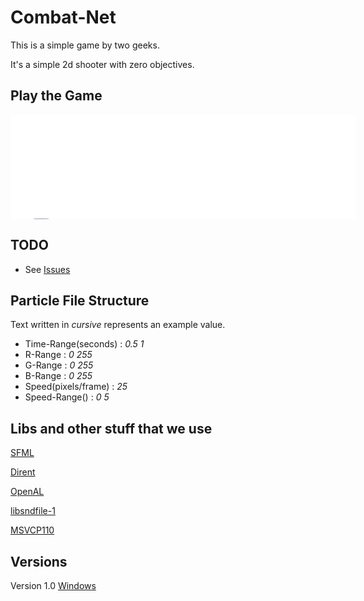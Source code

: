 Combat-Net
==========

This is a simple game by two geeks.

It's a simple 2d shooter with zero objectives. 


Play the Game
-------------

<iframe src="//itch.io/embed/8143?dark=true&linkback=true" width="552" height="167" frameborder="0">
	
</iframe>


TODO
----

* See [Issues](https://github.com/Oscillation/Combat-Net/issues)


Particle File Structure
-----------------------

Text written in *cursive* represents an example value.

* Time-Range(seconds) : *0.5 1*
* R-Range : *0 255*
* G-Range : *0 255*
* B-Range : *0 255*
* Speed(pixels/frame) : *25*
* Speed-Range() : *0 5*


Libs and other stuff that we use
--------------------------------

[SFML](http://www.sfml-dev.org/download.php)

[Dirent](http://softagalleria.net/dirent.php)

[OpenAL](http://kcat.strangesoft.net/openal.html)

[libsndfile-1](http://www.mega-nerd.com/libsndfile/)

[MSVCP110](http://www.microsoft.com/en-us/download/details.aspx?id=30679)


Versions
--------

Version 1.0 [Windows](http://oscillation.itch.io/combat-net)